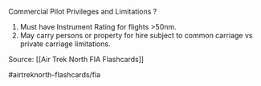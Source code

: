 Commercial Pilot Privileges and Limitations
?
1. Must have Instrument Rating for flights >50nm.
2. May carry persons or property for hire subject to common carriage vs private carriage limitations.
<!--SR:!2022-10-04,2,230-->

Source: [[Air Trek North FIA Flashcards]]

#airtreknorth-flashcards/fia